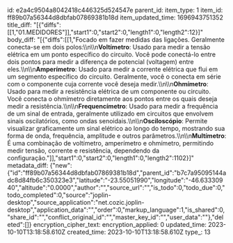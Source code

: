 id: e2a4c9504a8042418c446325d524547e
parent_id: 
item_type: 1
item_id: ff89b07a56344d8dbfab07869381b18d
item_updated_time: 1696943751352
title_diff: "[{\"diffs\":[[1,\"01.MEDIDORES\"]],\"start1\":0,\"start2\":0,\"length1\":0,\"length2\":12}]"
body_diff: "[{\"diffs\":[[1,\"Focado em fazer medidas das ligações. Geralmente conecta-se em dois polos:\\\n\\\n**Voltímetro**: Usado para medir a tensão elétrica em um ponto específico do circuito. Você pode conectá-lo entre dois pontos para medir a diferença de potencial (voltagem) entre eles.\\\n\\\n**Amperímetro**: Usado para medir a corrente elétrica que flui em um segmento específico do circuito. Geralmente, você o conecta em série com o componente cuja corrente você deseja medir.\\\n\\\n**Ohmímetro**: Usado para medir a resistência elétrica de um componente ou circuito. Você conecta o ohmímetro diretamente aos pontos entre os quais deseja medir a resistência.\\\n\\\n**Frequencímetro**: Usado para medir a frequência de um sinal de entrada, geralmente utilizado em circuitos que envolvem sinais oscilatórios, como ondas senoidais.\\\n\\\n**Osciloscópio**: Permite visualizar graficamente um sinal elétrico ao longo do tempo, mostrando sua forma de onda, frequência, amplitude e outros parâmetros.\\\n\\\n**Multímetro**: É uma combinação de voltímetro, amperímetro e ohmímetro, permitindo medir tensão, corrente e resistência, dependendo da configuração.\"]],\"start1\":0,\"start2\":0,\"length1\":0,\"length2\":1102}]"
metadata_diff: {"new":{"id":"ff89b07a56344d8dbfab07869381b18d","parent_id":"b7c7a95095144adc8d84fb6c350323e3","latitude":"-23.55051990","longitude":"-46.63330940","altitude":"0.0000","author":"","source_url":"","is_todo":0,"todo_due":0,"todo_completed":0,"source":"joplin-desktop","source_application":"net.cozic.joplin-desktop","application_data":"","order":0,"markup_language":1,"is_shared":0,"share_id":"","conflict_original_id":"","master_key_id":"","user_data":""},"deleted":[]}
encryption_cipher_text: 
encryption_applied: 0
updated_time: 2023-10-10T13:18:58.610Z
created_time: 2023-10-10T13:18:58.610Z
type_: 13